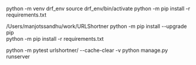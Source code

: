 python -m venv drf_env
source drf_env/bin/activate
python -m pip install -r requirements.txt

/Users/manjotssandhu/work/URLShortner
python -m pip install --upgrade pip      
python -m pip install -r requirements.txt

python -m pytest urlshortner/ --cache-clear -v
python manage.py runserver